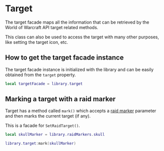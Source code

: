 # Target

The target facade maps all the information that can be retrieved by the
World of Warcraft API target related methods.

This class can also be used to access the target with many other purposes,
like setting the target icon, etc.

## How to get the target facade instance

The target facade instance is initialized with the library and can be
easily obtained from the `target` property.

```lua
local targetFacade = library.target
```

## Marking a target with a raid marker

Target has a method called `mark()` which accepts a [raid marker](../models/raid-marker)
parameter and then marks the current target (if any).

This is a facade for `SetRaidTarget()`.

```lua
local skullMarker = library.raidMarkers.skull

library.target:mark(skullMarker)
```